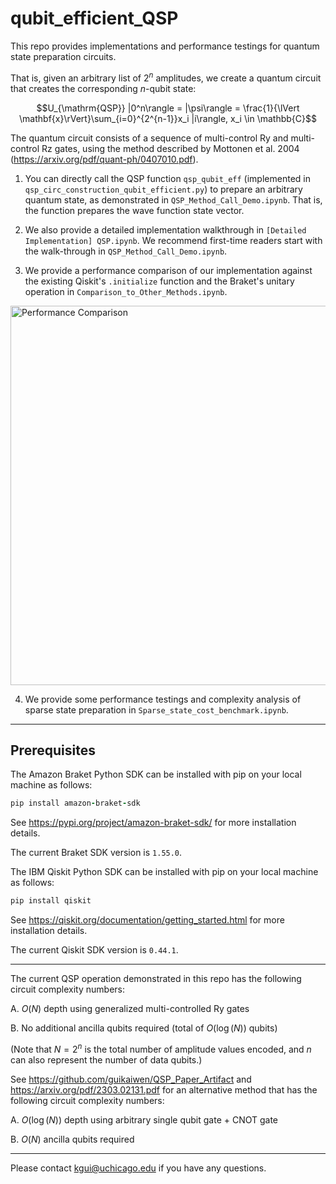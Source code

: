 # qubit_efficient_QSP

This repo provides implementations and performance testings for quantum state preparation circuits. 

That is, given an arbitrary list of $2^n$ amplitudes, we create a quantum circuit that creates the corresponding $n$-qubit state:

$$U_{\mathrm{QSP}} |0^n\rangle = |\psi\rangle = \frac{1}{\lVert \mathbf{x}\rVert}\sum_{i=0}^{2^{n-1}}x_i |i\rangle, x_i \in \mathbb{C}$$

The quantum circuit consists of a sequence of multi-control Ry and multi-control Rz gates, using the method described by Mottonen et al. 2004 (https://arxiv.org/pdf/quant-ph/0407010.pdf).

1. You can directly call the QSP function `qsp_qubit_eff` (implemented in `qsp_circ_construction_qubit_efficient.py`) to prepare an arbitrary quantum state, as demonstrated in `QSP_Method_Call_Demo.ipynb`. That is, the function prepares the wave function state vector.

2. We also provide a detailed implementation walkthrough in `[Detailed Implementation] QSP.ipynb`. We recommend first-time readers start with the walk-through in `QSP_Method_Call_Demo.ipynb`.

3. We provide a performance comparison of our implementation against the existing Qiskit's `.initialize` function and the Braket's unitary operation in `Comparison_to_Other_Methods.ipynb`.

<img width="607" alt="Performance Comparison" src="https://github.com/guikaiwen/qubit_efficient_QSP/assets/24789128/4e5fd639-efd7-401e-8f75-98c33168b34b">

4. We provide some performance testings and complexity analysis of sparse state preparation in `Sparse_state_cost_benchmark.ipynb`.

-------------------------------
## Prerequisites

The Amazon Braket Python SDK can be installed with pip on your local machine as follows:
```ruby
pip install amazon-braket-sdk
```
See https://pypi.org/project/amazon-braket-sdk/ for more installation details.

The current Braket SDK version is `1.55.0`.

The IBM Qiskit Python SDK can be installed with pip on your local machine as follows:
```ruby
pip install qiskit
```
See https://qiskit.org/documentation/getting_started.html for more installation details.

The current Qiskit SDK version is `0.44.1`.

-------------------------------
The current QSP operation demonstrated in this repo has the following circuit complexity numbers:

A. $O(N)$ depth using generalized multi-controlled Ry gates

B. No additional ancilla qubits required (total of $O(\log(N))$ qubits)

(Note that $N = 2^n$ is the total number of amplitude values encoded, and $n$ can also represent the number of data qubits.)

See https://github.com/guikaiwen/QSP_Paper_Artifact and https://arxiv.org/pdf/2303.02131.pdf for an alternative method that has the following circuit complexity numbers:

A. $O(\log(N))$ depth using arbitrary single qubit gate + CNOT gate

B. $O(N)$ ancilla qubits required

-------------------------------
Please contact kgui@uchicago.edu if you have any questions.
